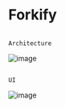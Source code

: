 # Forkify

                                                                            Architecture
![image](https://user-images.githubusercontent.com/104774843/174981354-486c5283-e8a8-40b1-b17c-0e00cb59ac59.png)

                                                                                UI
![image](https://user-images.githubusercontent.com/104774843/174981593-55da3771-5ba1-4907-a9be-eb3a1b9488e4.png)
                                                                            
